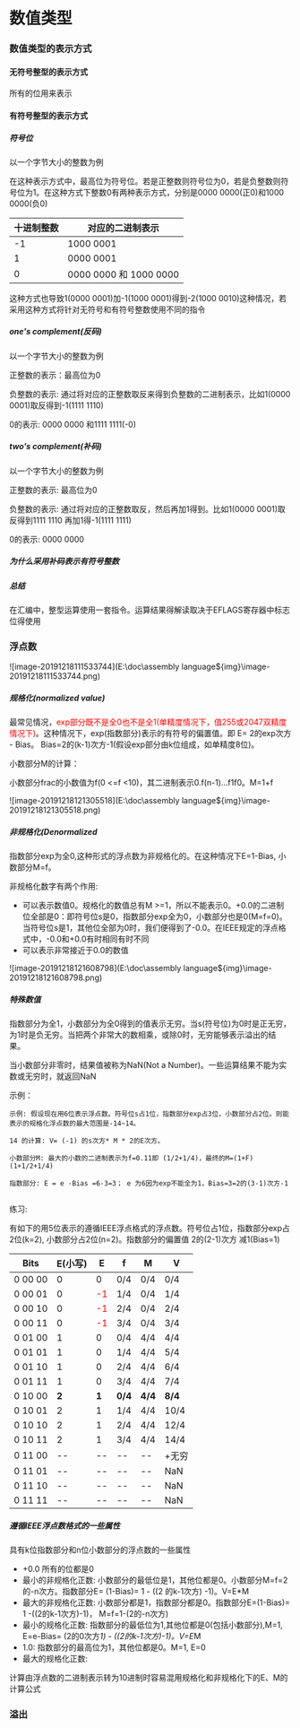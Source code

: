 # 数值类型

### 数值类型的表示方式

#### 无符号整型的表示方式

所有的位用来表示

#### 有符号整型的表示方式

##### 符号位

以一个字节大小的整数为例

在这种表示方式中，最高位为符号位。若是正整数则符号位为0，若是负整数则符号位为1。在这种方式下整数0有两种表示方式，分别是0000 0000(正0)和1000 0000(负0)

| 十进制整数 | 对应的二进制表示       |
| ---------- | ---------------------- |
| -1         | 1000 0001              |
| 1          | 0000 0001              |
| 0          | 0000 0000 和 1000 0000 |

这种方式也导致1(0000 0001)加-1(1000 0001)得到-2(1000 0010)这种情况，若采用这种方式将针对无符号和有符号整数使用不同的指令

##### one's complement(反码)

以一个字节大小的整数为例

正整数的表示：最高位为0

负整数的表示:  通过将对应的正整数取反来得到负整数的二进制表示，比如1(0000 0001)取反得到-1(1111 1110)

0的表示: 0000 0000 和1111 1111(-0)

##### two's complement(补码)

以一个字节大小的整数为例

正整数的表示: 最高位为0

负整数的表示: 通过将对应的正整数取反，然后再加1得到。比如1(0000 0001)取反得到1111 1110 再加1得-1(1111 1111)

0的表示:  0000 0000

##### 为什么采用补码表示有符号整数





##### 总结

在汇编中，整型运算使用一套指令。运算结果得解读取决于EFLAGS寄存器中标志位得使用



### 浮点数

![image-20191218111533744](E:\doc\assembly language\${img}\image-20191218111533744.png)

##### 规格化(normalized value)

最常见情况，<font color='red'>exp部分既不是全0也不是全1(单精度情况下，值255或2047双精度情况下)</font>。这种情况下，exp(指数部分)表示的有符号的偏置值。即 E= 2的exp次方 - Bias。 Bias=2的(k-1)次方-1(假设exp部分由k位组成，如单精度8位)。

小数部分M的计算：

小数部分frac的小数值为f(0 <=f  <10)，其二进制表示0.f(n-1)...f1f0。M=1+f

![image-20191218121305518](E:\doc\assembly language\${img}\image-20191218121305518.png)

##### 非规格化(Denormalized

指数部分exp为全0,这种形式的浮点数为非规格化的。在这种情况下E=1-Bias, 小数部分M=f。

非规格化数字有两个作用:

* 可以表示数值0。规格化的数值总有M >=1，所以不能表示0。+0.0的二进制位全部是0：即符号位s是0，指数部分exp全为0，小数部分也是0(M=f=0)。当符号位s是1，其他位全部为0时，我们便得到了-0.0。在IEEE规定的浮点格式中，-0.0和+0.0有时相同有时不同
* 可以表示非常接近于0.0的数值

![image-20191218121608798](E:\doc\assembly language\${img}\image-20191218121608798.png)

##### 特殊数值

指数部分为全1，小数部分为全0得到的值表示无穷。当s(符号位)为0时是正无穷，为1时是负无穷。当把两个非常大的数相乘，或除0时，无穷能够表示溢出的结果。

当小数部分非零时，结果值被称为NaN(Not a Number)。一些运算结果不能为实数或无穷时，就返回NaN

示例：

~~~
示例: 假设现在用6位表示浮点数。符号位s占1位，指数部分exp占3位，小数部分占2位。则能表示的规格化浮点数的最大范围是-14~14。

14 的计算: V= (-1) 的s次方* M * 2的E次方。

小数部分M: 最大的小数的二进制表示为f=0.11即 (1/2+1/4)，最终的M=(1+F)(1+1/2+1/4)

指数部分: E = e -Bias =6-3=3； e 为6因为exp不能全为1，Bias=3=2的(3-1)次方-1


~~~



练习:

有如下的用5位表示的遵循IEEE浮点格式的浮点数。符号位占1位，指数部分exp占2位(k=2), 小数部分占2位(n=2)。指数部分的偏置值 2的(2-1)次方 减1(Bias=1)

| Bits     | E(小写) | E                           | f       | M       | V       |
| -------- | ------- | --------------------------- | ------- | ------- | ------- |
| 0  00 00 | 0       | 0                           | 0/4     | 0/4     | 0/4     |
| 0  00 01 | 0       | <font color='red'>-1</font> | 1/4     | 0/4     | 1/4     |
| 0  00 10 | 0       | <font color='red'>-1</font> | 2/4     | 0/4     | 2/4     |
| 0  00 11 | 0       | <font color='red'>-1</font> | 3/4     | 0/4     | 3/4     |
| 0  01 00 | 1       | 0                           | 0/4     | 4/4     | 4/4     |
| 0  01 01 | 1       | 0                           | 1/4     | 4/4     | 5/4     |
| 0  01 10 | 1       | 0                           | 2/4     | 4/4     | 6/4     |
| 0  01 11 | 1       | 0                           | 3/4     | 4/4     | 7/4     |
| 0  10 00 | **2**   | **1**                       | **0/4** | **4/4** | **8/4** |
| 0  10 01 | 2       | 1                           | 1/4     | 4/4     | 10/4    |
| 0  10 10 | 2       | 1                           | 2/4     | 4/4     | 12/4    |
| 0  10 11 | 2       | 1                           | 3/4     | 4/4     | 14/4    |
| 0  11 00 | --      | --                          | --      | --      | +无穷   |
| 0  11 01 | --      | --                          | --      | --      | NaN     |
| 0  11 10 | --      | --                          | --      | --      | NaN     |
| 0 11 11  | --      | --                          | --      | --      | NaN     |



##### 遵循IEEE浮点数格式的一些属性

具有k位指数部分和n位小数部分的浮点数的一些属性

* +0.0 所有的位都是0
* 最小的非规格化正数: 小数部分的最低位是1，其他位都是0。小数部分M=f=2的-n次方。指数部分E= (1-Bias)= 1 - ((2 的k-1次方) -1)。V=E*M
* 最大的非规格化正数: 小数部分都是1，指数部分都是0。指数部分E=(1-Bias)= 1 -((2的k-1次方)-1)， M=f=1-(2的-n次方)
* 最小的规格化正数: 指数部分的最低位为1,其他位都是0(包括小数部分),M=1, E=e-Bias= (2的0次方*1) - ((2的k-1次方)-1)。V=E*M
* 1.0:  指数部分的最高位为1，其他位都是0。M=1, E=0
* 最大的规格化正数:



计算由浮点数的二进制表示转为10进制时容易混用规格化和非规格化下的E、M的计算公式

### 溢出

